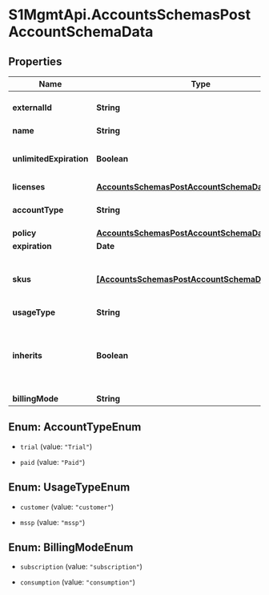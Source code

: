 # S1MgmtApi.AccountsSchemasPostAccountSchemaData

## Properties
Name | Type | Description | Notes
------------ | ------------- | ------------- | -------------
**externalId** | **String** | ID of CRM external system | [optional] 
**name** | **String** | Name | 
**unlimitedExpiration** | **Boolean** | If expiration is not unlimited, enter the expiration date  | [optional] [default to false]
**licenses** | [**AccountsSchemasPostAccountSchemaDataLicenses**](AccountsSchemasPostAccountSchemaDataLicenses.md) |  | [optional] 
**accountType** | **String** | Account type: Trial or Paid | [optional] [default to 'Paid']
**policy** | [**AccountsSchemasPostAccountSchemaDataPolicy**](AccountsSchemasPostAccountSchemaDataPolicy.md) |  | [optional] 
**expiration** | **Date** | Expiration | [optional] 
**skus** | [**[AccountsSchemasPostAccountSchemaDataSkus]**](AccountsSchemasPostAccountSchemaDataSkus.md) | [DEPRECATED] The list of allowed SKUs for the Account | [optional] 
**usageType** | **String** | Usage type | [optional] 
**inherits** | **Boolean** | True if the policy is inherited from Global, False if the Account has its own edited policy | [optional] 
**billingMode** | **String** | Billing mode | [optional] 


<a name="AccountTypeEnum"></a>
## Enum: AccountTypeEnum


* `trial` (value: `"Trial"`)

* `paid` (value: `"Paid"`)




<a name="UsageTypeEnum"></a>
## Enum: UsageTypeEnum


* `customer` (value: `"customer"`)

* `mssp` (value: `"mssp"`)




<a name="BillingModeEnum"></a>
## Enum: BillingModeEnum


* `subscription` (value: `"subscription"`)

* `consumption` (value: `"consumption"`)




